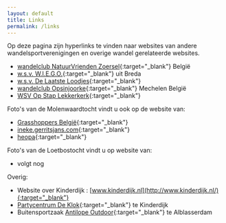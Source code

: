 ```yaml
---
layout: default
title: Links
permalink: /links
---
```

Op deze pagina zijn hyperlinks te vinden naar websites van andere wandelsportverenigingen en overige wandel gerelateerde websites.

* [wandelclub NatuurVrienden Zoersel](https://www.nvzoersel.org/){:target="_blank"} Belgi&euml;
* [w.s.v. W.I.E.G.O.](http://www.wiego.nl/){:target="_blank"} uit Breda
* [w.s.v. De Laatste Loodjes](http://www.wsvdelaatsteloodjes.nl/){:target="_blank"}
* [wandelclub Opsinjoorke](http://www.opsinjoorke.be/){:target="_blank"} Mechelen Belgi&euml;
* [WSV Op Stap Lekkerkerk](http://wsvopstap.nl/){:target="_blank"}

Foto's van de Molenwaardtocht vindt u ook op de website van:

* [Grasshoppers Belgi&euml;](http://www.degrashoppers.be/){:target="_blank"}
* [ineke.gerritsjans.com](https://ineke.gerritsjans.com/tocht.html#!/Wandelingen_2011/2011-05-28-Kinderdijk){:target="_blank"}
* [heopa](http://www.heopa.nl/){:target="_blank"}

Foto's van de Loetbostocht vindt u op website van:

* volgt nog

Overig:

* Website over Kinderdijk : [www.kinderdijk.nl](http://www.kinderdijk.nl/){:target="_blank"}
* [Partycentrum De Klok](http://www.deklok.com/){:target="_blank"} te Kinderdijk
* Buitensportzaak [Antilope Outdoor](https://www.antilopeoutdoor.nl/){:target="_blank"} te Alblasserdam

